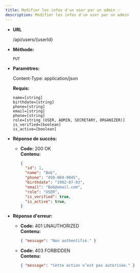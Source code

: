 ```yaml
---
title: Modifier les infos d'un user par un admin ✅
description: Modifier les infos d'un user par un admin
---
```


* **URL**

  /api/users/{userId}

* **Méthode:**
  
  `PUT`

* **Paramètres:**

  Content-Type: application/json

  **Requis:**
 
    `name=[string]`<br>
    `birthdate=[string]`<br>
    `phone=[string]`<br>
    `email=[string]`<br>
    `phone=[string]`<br>
    `role=[string (USER, ADMIN, SECRETARY, ORGANIZER)]`<br>
    `is_verified=[boolean]`<br>
    `is_active=[boolean]`<br>


* **Réponse de succès:**
  
  * **Code:** 200 OK<br />
    **Contenu:** 
    ```json
    {
      "id": 1,
      "name": "Bob",
      "phone": "450-869-9045",
      "birthdate": "1992-07-03",
      "email": "Bob@email.com",
      "role": "USER",
      "is_verified": true,
      "is_active": true,
    }
    ```

* **Réponse d'erreur:**

  * **Code:** 401 UNAUTHORIZED <br />
    **Contenu:** 
    ```json
    { "message": "Non authentifié." }
    ```

  * **Code:** 403 FORBIDDEN <br />
    **Contenu:** 
    ```json
    { "message": "Cette action n’est pas autorisée." }
    ```
